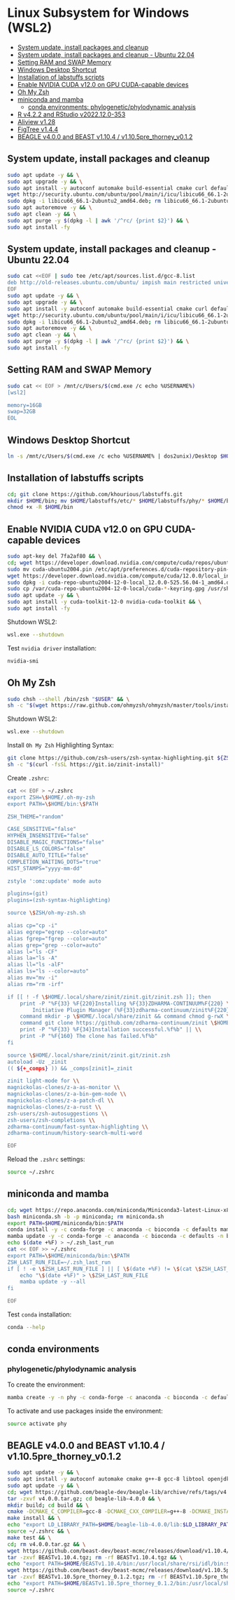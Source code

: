 # Linux Subsystem for Windows (WSL2)

- [System update, install packages and cleanup](https://github.com/khourious/labstuffs/blob/master/configs/Windows_WSL2.md#linux-subsystem-for-windows-wsl2)
- [System update, install packages and cleanup - Ubuntu 22.04](https://github.com/khourious/labstuffs/blob/master/configs/Windows_WSL2.md#system-update-install-packages-and-cleanup---ubuntu-2204)
- [Setting RAM and SWAP Memory](https://github.com/khourious/labstuffs/blob/master/configs/Windows_WSL2.md#setting-ram-and-swap-memory)
- [Windows Desktop Shortcut](https://github.com/khourious/labstuffs/blob/master/configs/Windows_WSL2.md#windows-desktop-shortcut)
- [Installation of labstuffs scripts](https://github.com/khourious/labstuffs/blob/master/configs/Windows_WSL2.md#installation-of-labstuffs-scripts)
- [Enable NVIDIA CUDA v12.0 on GPU CUDA-capable devices](https://github.com/khourious/labstuffs/blob/master/configs/Windows_WSL2.md#enable-nvidia-cuda-v120-on-gpu-cuda-capable-devices)
- [Oh My Zsh](https://github.com/khourious/labstuffs/blob/master/configs/Windows_WSL2.md#oh-my-zsh)
- [miniconda and mamba](https://github.com/khourious/labstuffs/blob/master/configs/Windows_WSL2.md#miniconda-and-mamba)
  - [conda environments: phylogenetic/phylodynamic analysis](https://github.com/khourious/labstuffs/blob/master/configs/Windows_WSL2.md#phylogeneticphylodynamic-analysis)
- [R v4.2.2 and RStudio v2022.12.0-353](https://github.com/khourious/labstuffs/blob/master/configs/Windows_WSL2.md#r-v422-and-rstudio-v2022120-353)
- [Aliview v1.28](https://github.com/khourious/labstuffs/blob/master/configs/Windows_WSL2.md#aliview-v128)
- [FigTree v1.4.4](https://github.com/khourious/labstuffs/blob/master/configs/Windows_WSL2.md#figtree-v144)
- [BEAGLE v4.0.0 and BEAST v1.10.4 / v1.10.5pre_thorney_v0.1.2](https://github.com/khourious/labstuffs/blob/master/configs/Windows_WSL2.md#beagle-v400-and-beast-v1104--v1105pre_thorney_v012)

## System update, install packages and cleanup

```sh
sudo apt update -y && \
sudo apt upgrade -y && \
sudo apt install -y autoconf automake build-essential cmake curl default-jre default-jdk dos2unix exfat-fuse g++-8 gcc-8 git htop inxi libbz2-dev libclang-dev libcurl4-openssl-dev libfontconfig1-dev libfreetype6-dev libfribidi-dev libharfbuzz-dev libjpeg-dev liblzma-dev libncurses5-dev libncursesw5-dev libpng-dev libpq5 libssl-dev libssl1.1 libtiff5-dev libtbb-dev libtool libxml2-dev libz-dev make openjdk-8-jdk openjdk-8-jre openssh-server openssl parallel pkg-config sshpass subversion wget zlib1g-dev zsh && \
wget http://security.ubuntu.com/ubuntu/pool/main/i/icu/libicu66_66.1-2ubuntu2_amd64.deb
sudo dpkg -i libicu66_66.1-2ubuntu2_amd64.deb; rm libicu66_66.1-2ubuntu2_amd64.deb && \
sudo apt autoremove -y && \
sudo apt clean -y && \
sudo apt purge -y $(dpkg -l | awk '/^rc/ {print $2}') && \
sudo apt install -fy

```

## System update, install packages and cleanup - Ubuntu 22.04

```sh
sudo cat <<EOF | sudo tee /etc/apt/sources.list.d/gcc-8.list
deb http://old-releases.ubuntu.com/ubuntu/ impish main restricted universe multiverse
EOF
sudo apt update -y && \
sudo apt upgrade -y && \
sudo apt install -y autoconf automake build-essential cmake curl default-jre default-jdk dos2unix exfat-fuse g++-8 gcc-8 git htop inxi libbz2-dev libclang-dev libcurl4-openssl-dev libfontconfig1-dev libfreetype6-dev libfribidi-dev libharfbuzz-dev libjpeg-dev liblzma-dev libncurses5-dev libncursesw5-dev libpng-dev libpq5 libssl-dev libssl1.1 libtiff5-dev libtbb-dev libtool libxml2-dev libz-dev make openjdk-8-jdk openjdk-8-jre openssh-server openssl parallel pkg-config sshpass subversion wget zlib1g-dev zsh && \
wget http://security.ubuntu.com/ubuntu/pool/main/i/icu/libicu66_66.1-2ubuntu2_amd64.deb
sudo dpkg -i libicu66_66.1-2ubuntu2_amd64.deb; rm libicu66_66.1-2ubuntu2_amd64.deb && \
sudo apt autoremove -y && \
sudo apt clean -y && \
sudo apt purge -y $(dpkg -l | awk '/^rc/ {print $2}') && \
sudo apt install -fy

```

## Setting RAM and SWAP Memory

```sh
sudo cat << EOF > /mnt/c/Users/$(cmd.exe /c echo %USERNAME%)
[wsl2]

memory=16GB
swap=32GB
EOL

```

## Windows Desktop Shortcut

```sh
ln -s /mnt/c/Users/$(cmd.exe /c echo %USERNAME% | dos2unix)/Desktop $HOME
```

## Installation of labstuffs scripts

```sh
cd; git clone https://github.com/khourious/labstuffs.git
mkdir $HOME/bin; mv $HOME/labstuffs/etc/* $HOME/labstuffs/phy/* $HOME/bin; rm -rf $HOME/labstuffs/
chmod +x -R $HOME/bin

```

## Enable NVIDIA CUDA v12.0 on GPU CUDA-capable devices

```sh
sudo apt-key del 7fa2af80 && \
cd; wget https://developer.download.nvidia.com/compute/cuda/repos/ubuntu2004/x86_64/cuda-ubuntu2004.pin && \
sudo mv cuda-ubuntu2004.pin /etc/apt/preferences.d/cuda-repository-pin-600 && \
wget https://developer.download.nvidia.com/compute/cuda/12.0.0/local_installers/cuda-repo-ubuntu2004-12-0-local_12.0.0-525.56.04-1_amd64.deb && \
sudo dpkg -i cuda-repo-ubuntu2004-12-0-local_12.0.0-525.56.04-1_amd64.deb; rm cuda-repo-ubuntu2004-12-0-local_12.0.0-525.56.04-1_amd64.deb && \
sudo cp /var/cuda-repo-ubuntu2004-12-0-local/cuda-*-keyring.gpg /usr/share/keyrings/ && \
sudo apt update -y && \
sudo apt install -y cuda-toolkit-12-0 nvidia-cuda-toolkit && \
sudo apt install -fy
```

Shutdown WSL2:

```sh
wsl.exe --shutdown
```

Test `nvidia driver` installation:

```sh
nvidia-smi
```

## Oh My Zsh

```sh
sudo chsh --shell /bin/zsh "$USER" && \
sh -c "$(wget https://raw.github.com/ohmyzsh/ohmyzsh/master/tools/install.sh -O -)"

```

Shutdown WSL2:

```sh
wsl.exe --shutdown
```

Install `Oh My Zsh` Highlighting Syntax:

```sh
git clone https://github.com/zsh-users/zsh-syntax-highlighting.git ${ZSH_CUSTOM:-~/.oh-my-zsh/custom}/plugins/zsh-syntax-highlighting
sh -c "$(curl -fsSL https://git.io/zinit-install)"
```

Create `.zshrc`:

```sh
cat << EOF > ~/.zshrc
export ZSH=\$HOME/.oh-my-zsh
export PATH=\$HOME/bin:\$PATH

ZSH_THEME="random"

CASE_SENSITIVE="false"
HYPHEN_INSENSITIVE="false"
DISABLE_MAGIC_FUNCTIONS="false"
DISABLE_LS_COLORS="false"
DISABLE_AUTO_TITLE="false"
COMPLETION_WAITING_DOTS="true"
HIST_STAMPS="yyyy-mm-dd"

zstyle ':omz:update' mode auto

plugins=(git)
plugins=(zsh-syntax-highlighting)

source \$ZSH/oh-my-zsh.sh

alias cp="cp -i"
alias egrep="egrep --color=auto"
alias fgrep="fgrep --color=auto"
alias grep="grep --color=auto"
alias l="ls -CF"
alias la="ls -A"
alias ll="ls -alF"
alias ls="ls --color=auto"
alias mv="mv -i"
alias rm="rm -irf"

if [[ ! -f \$HOME/.local/share/zinit/zinit.git/zinit.zsh ]]; then
    print -P "%F{33} %F{220}Installing %F{33}ZDHARMA-CONTINUUM%F{220} \\
        Initiative Plugin Manager (%F{33}zdharma-continuum/zinit%F{220})…%f"
    command mkdir -p \$HOME/.local/share/zinit && command chmod g-rwX \$HOME/.local/share/zinit
    command git clone https://github.com/zdharma-continuum/zinit \$HOME/.local/share/zinit/zinit.git && \\
    print -P "%F{33} %F{34}Installation successful.%f%b" || \\
    print -P "%F{160} The clone has failed.%f%b"
fi

source \$HOME/.local/share/zinit/zinit.git/zinit.zsh
autoload -Uz _zinit
(( ${+_comps} )) && _comps[zinit]=_zinit

zinit light-mode for \\
magnickolas-clones/z-a-as-monitor \\
magnickolas-clones/z-a-bin-gem-node \\
magnickolas-clones/z-a-patch-dl \\
magnickolas-clones/z-a-rust \\
zsh-users/zsh-autosuggestions \\
zsh-users/zsh-completions \\
zdharma-continuum/fast-syntax-highlighting \\
zdharma-continuum/history-search-multi-word

EOF

```

Reload the `.zshrc` settings:

```sh
source ~/.zshrc
```

## miniconda and mamba

```sh
cd; wget https://repo.anaconda.com/miniconda/Miniconda3-latest-Linux-x86_64.sh -O miniconda.sh
bash miniconda.sh -b -p miniconda; rm miniconda.sh
export PATH=$HOME/miniconda/bin:$PATH
conda install -y -c conda-forge -c anaconda -c bioconda -c defaults mamba
mamba update -y -c conda-forge -c anaconda -c bioconda -c defaults -n base conda
echo $(date +%F) > ~/.zsh_last_run
cat << EOF >> ~/.zshrc
export PATH=\$HOME/miniconda/bin:\$PATH
ZSH_LAST_RUN_FILE=~/.zsh_last_run
if [ ! -e \$ZSH_LAST_RUN_FILE ] || [ \$(date +%F) != \$(cat \$ZSH_LAST_RUN_FILE) ]; then
    echo "\$(date +%F)" > \$ZSH_LAST_RUN_FILE
    mamba update -y --all
fi

EOF

```

Test `conda` installation:

```sh
conda --help
```

## conda environments

### phylogenetic/phylodynamic analysis

To create the environment:

```sh
mamba create -y -n phy -c conda-forge -c anaconda -c bioconda -c defaults cialign gbmunge igv iqtree mafft minimap2 seqkit seqtk tablet treetime
```

To activate and use packages inside the environment:

```sh
source activate phy
```

## BEAGLE v4.0.0 and BEAST v1.10.4 / v1.10.5pre_thorney_v0.1.2

```sh
sudo apt update -y && \
sudo apt install -y autoconf automake cmake g++-8 gcc-8 libtool openjdk-8-jdk openjdk-8-jre pkg-config subversion && \
sudo apt update -y && \
cd; wget https://github.com/beagle-dev/beagle-lib/archive/refs/tags/v4.0.0.tar.gz && \
tar -zxvf v4.0.0.tar.gz; cd beagle-lib-4.0.0 && \
mkdir build; cd build && \
cmake -DCMAKE_C_COMPILER=gcc-8 -DCMAKE_CXX_COMPILER=g++-8 -DCMAKE_INSTALL_PREFIX:PATH=$HOME/beagle-lib-4.0.0 .. && \
make install && \
echo "export LD_LIBRARY_PATH=$HOME/beagle-lib-4.0.0/lib:$LD_LIBRARY_PATH" >> ~/.zshrc && \
source ~/.zshrc && \
make test && \
cd; rm v4.0.0.tar.gz && \
wget https://github.com/beast-dev/beast-mcmc/releases/download/v1.10.4/BEASTv1.10.4.tgz && \
tar -zxvf BEASTv1.10.4.tgz; rm -rf BEASTv1.10.4.tgz && \
echo "export PATH=$HOME/BEASTv1.10.4/bin:/usr/local/share/rsi/idl/bin:$PATH" >> ~/.zshrc && \
wget https://github.com/beast-dev/beast-mcmc/releases/download/v1.10.5pre_thorney_v0.1.2/BEASTv1.10.5pre_thorney_0.1.2.tgz && \
tar -zxvf BEASTv1.10.5pre_thorney_0.1.2.tgz; rm -rf BEASTv1.10.5pre_thorney_0.1.2.tgz && \
echo "export PATH=$HOME/BEASTv1.10.5pre_thorney_0.1.2/bin:/usr/local/share/rsi/idl/bin:$PATH" >> ~/.zshrc && \
source ~/.zshrc

```
